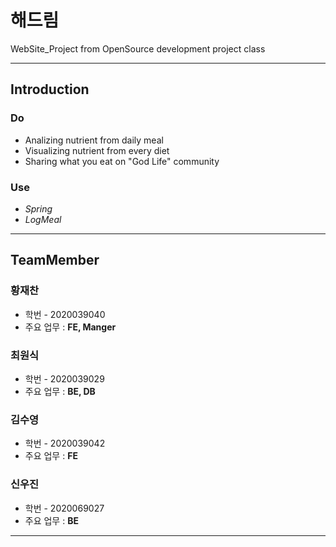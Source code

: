 # 해드림
WebSite_Project from OpenSource development project class 
____
## Introduction
### Do
- Analizing nutrient from daily meal
- Visualizing nutrient from every diet
- Sharing what you eat on "God Life" community
### Use
- *Spring*
- *LogMeal*
___
## TeamMember
### 황재찬
- 학번 - 2020039040
- 주요 업무 : **FE, Manger**
###  최원식
- 학번 - 2020039029
- 주요 업무 : **BE, DB**
###  김수영
- 학번 - 2020039042
- 주요 업무 : **FE**
### 신우진
- 학번 - 2020069027
- 주요 업무 : **BE**
___
